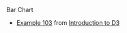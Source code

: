 Bar Chart

 * [Example 103](http://curran.github.io/screencasts/introToD3/examples/viewer/#/103) from [Introduction to D3](https://github.com/curran/screencasts/tree/gh-pages/introToD3)
